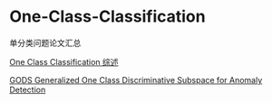 # One-Class-Classification
单分类问题论文汇总

[One Class Classification 综述](https://github.com/naughtybabyfirst/One-Class-Classification/blob/main/One%20Class%20Classification%20A%20Survey.pdf)


[GODS Generalized One Class Discriminative Subspace for Anomaly Detection](https://github.com/naughtybabyfirst/One-Class-Classification/blob/main/Generalized%20One%20Class%20Discriminative%20Subspace%20for%20Anomaly%20Detection.pdf)
